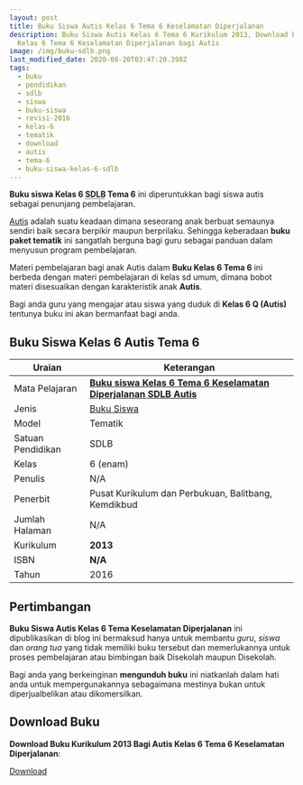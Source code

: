 ```yaml
---
layout: post
title: Buku Siswa Autis Kelas 6 Tema 6 Keselamatan Diperjalanan
description: Buku Siswa Autis Kelas 6 Tema 6 Kurikulum 2013, Download buku
  Kelas 6 Tema 6 Keselamatan Diperjalanan bagi Autis
image: /img/buku-sdlb.png
last_modified_date: 2020-08-20T03:47:20.398Z
tags:
  - buku
  - pendidikan
  - sdlb
  - siswa
  - buku-siswa
  - revisi-2016
  - kelas-6
  - tematik
  - download
  - autis
  - tema-6
  - buku-siswa-kelas-6-sdlb
---
```


**Buku siswa Kelas 6 <abbr title="tempat bermain Dasar Luar Biasa">SDLB</abbr> Tema 6** ini diperuntukkan bagi siswa autis sebagai penunjang pembelajaran.

[Autis](/teori/apa-itu-autisme) adalah suatu keadaan dimana seseorang anak berbuat semaunya sendiri baik secara berpikir maupun berprilaku. Sehingga keberadaan **buku paket tematik** ini sangatlah berguna bagi guru sebagai panduan dalam menyusun program pembelajaran.

Materi pembelajaran bagi anak Autis dalam **Buku Kelas 6 Tema 6** ini berbeda dengan materi pembelajaran di kelas sd umum, dimana bobot materi disesuaikan dengan karakteristik anak **Autis**.

Bagi anda guru yang mengajar atau siswa yang duduk di **Kelas 6 Q (Autis)** tentunya buku ini akan bermanfaat bagi anda.

## Buku Siswa Kelas 6 Autis Tema 6 

|Uraian|Keterangan|
| --- | --- |
|Mata Pelajaran|<a href="/bse/buku-siswa-autis-kelas-6-tema-6-keselamatan-diperjalanan" title="Buku siswa Kelas 6 Tema 6 Keselamatan Diperjalanan SDLB Autis"><strong>Buku siswa Kelas 6 Tema 6 Keselamatan Diperjalanan SDLB Autis</strong></a>|
|Jenis|<a href="/bse" title="Buku Siswa" target="_blank">Buku Siswa</a>|
|Model|Tematik|
|Satuan Pendidikan|SDLB|
|Kelas|6 (enam)|
|Penulis|N/A|
|Penerbit|Pusat Kurikulum dan Perbukuan, Balitbang, Kemdikbud|
|Jumlah Halaman|N/A|
|Kurikulum|<strong>2013</strong>|
|ISBN|<strong>N/A</strong>|
|Tahun|2016|

## Pertimbangan
**Buku Siswa Autis Kelas 6 Tema Keselamatan Diperjalanan** ini dipublikasikan di blog ini bermaksud hanya untuk membantu _guru_, _siswa_ dan _orang tua_ yang tidak memiliki buku tersebut dan memerlukannya untuk proses pembelajaran atau bimbingan baik Disekolah maupun Disekolah.

Bagi anda yang berkeinginan <b>mengunduh buku</b> ini niatkanlah dalam hati anda untuk mempergunakannya sebagaimana mestinya bukan untuk diperjualbelikan atau dikomersilkan.
  
## Download Buku
**Download Buku Kurikulum 2013 Bagi Autis Kelas 6 Tema 6 Keselamatan Diperjalanan**:
<p class="center"><a class="button download" href="https://docs.google.com/uc?export=download&id=1dlSCCJ3dPH0EKHO5alsHJuwBDtJsrLuU" rel="nofollow" target="_blank" title="Download Buku Siswa Autis Kelas 6 Tema Keselamatan Diperjalanan">Download</a></p>
